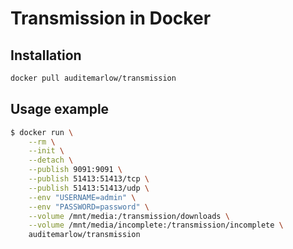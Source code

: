 Transmission in Docker
======================

Installation
------------

```sh
docker pull auditemarlow/transmission
```

Usage example
-------------

```sh
$ docker run \
    --rm \
    --init \
    --detach \
    --publish 9091:9091 \
    --publish 51413:51413/tcp \
    --publish 51413:51413/udp \
    --env "USERNAME=admin" \
    --env "PASSWORD=password" \
    --volume /mnt/media:/transmission/downloads \
    --volume /mnt/media/incomplete:/transmission/incomplete \
    auditemarlow/transmission
```
